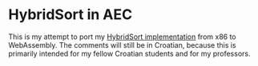 # HybridSort in AEC

This is my attempt to port my [HybridSort implementation](https://github.com/FlatAssembler/ArithmeticExpressionCompiler/blob/master/recursive_HybridSort/hybrid_sort.aec) from x86 to WebAssembly. The comments will still be in Croatian, because this is primarily intended for my fellow Croatian students and for my professors.
